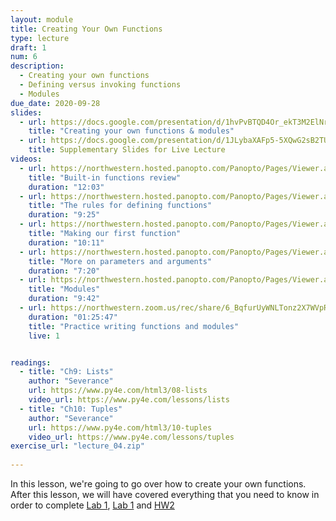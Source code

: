 ```yaml
---
layout: module
title: Creating Your Own Functions
type: lecture
draft: 1
num: 6
description:
  - Creating your own functions
  - Defining versus invoking functions
  - Modules
due_date: 2020-09-28
slides:
  - url: https://docs.google.com/presentation/d/1hvPvBTQD4Or_ekT3M2ElNrwdjmgP5lBlVbv2Ca3SHgU/edit?usp=sharing
    title: "Creating your own functions & modules"
  - url: https://docs.google.com/presentation/d/1JLybaXAFp5-5XQwG2sB2TUDVZ1uy5NiFYj_TUApT9fs/edit?usp=sharing
    title: Supplementary Slides for Live Lecture
videos:
  - url: https://northwestern.hosted.panopto.com/Panopto/Pages/Viewer.aspx?id=4e4031a9-10e8-4764-808a-ab9e0129f6e2
    title: "Built-in functions review"
    duration: "12:03"
  - url: https://northwestern.hosted.panopto.com/Panopto/Pages/Viewer.aspx?id=4c22b25f-3ad0-45b0-bc9b-ab9e012df885
    title: "The rules for defining functions"
    duration: "9:25"
  - url: https://northwestern.hosted.panopto.com/Panopto/Pages/Viewer.aspx?id=65b0084c-d4ee-4cdd-8e48-ab9e0130e259
    title: "Making our first function"
    duration: "10:11"
  - url: https://northwestern.hosted.panopto.com/Panopto/Pages/Viewer.aspx?id=c6bf46e1-f5dd-44b5-ac41-ab9e0133f64d
    title: "More on parameters and arguments"
    duration: "7:20"
  - url: https://northwestern.hosted.panopto.com/Panopto/Pages/Viewer.aspx?id=ecd7e7a1-97fd-4329-85d0-ab9e01365147
    title: "Modules"
    duration: "9:42"
  - url: https://northwestern.zoom.us/rec/share/6_BqfurUyWNLTonz2X7WVpR4D77JX6a8h3JNrPUMzUv6k3lHJsZ0J-jH5V8UV5zM
    duration: "01:25:47"
    title: "Practice writing functions and modules"
    live: 1


readings:
  - title: "Ch9: Lists"
    author: "Severance"
    url: https://www.py4e.com/html3/08-lists
    video_url: https://www.py4e.com/lessons/lists
  - title: "Ch10: Tuples"
    author: "Severance"
    url: https://www.py4e.com/html3/10-tuples
    video_url: https://www.py4e.com/lessons/tuples
exercise_url: "lecture_04.zip"
    
---
```


In this lesson, we're going to go over how to create your own functions. After this lesson, we will have covered everything that you need to know in order to complete [Lab 1](06lab), [Lab 1](08lab) and [HW2](../assignments/hw2)